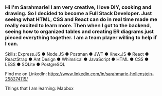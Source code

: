 ### Hi I'm Sarahmarie! I am very creative, I love DIY, cooking and drawing. So I decided to become a Full Stack Developer. Just seeing what HTML, CSS and React can do in real time made me really excited to learn more. Then when I got to the backend, seeing how to organized tables and creating ER diagrams just pieced everything together. I am a team player willing to help if I can.

Skills:
Express.JS	●	Node.JS	●	Postman	●	JWT	●	Knex.JS ● React	●	ReactStrap	●	Ant Design	●	Whimsical	●	JavaScript ● HTML	●	CSS	●	LESS	●	SQLite	●	PostgreSQL


Find me on LinkedIn: https://www.linkedin.com/in/sarahmarie-hollenstein-258374115/

Things that I am learning:  Mapbox



